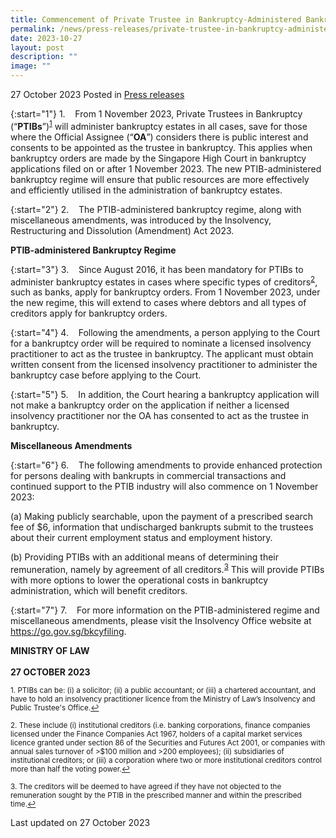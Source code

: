 ```yaml
---
title: Commencement of Private Trustee in Bankruptcy-Administered Bankruptcy Regime
permalink: /news/press-releases/private-trustee-in-bankruptcy-administered-bankruptcy-regime/
date: 2023-10-27
layout: post
description: ""
image: ""
---
```

27 October 2023 Posted in [Press releases](/news/press-releases)

{:start="1"}
1.&nbsp;&nbsp;&nbsp; From 1 November 2023, Private Trustees in Bankruptcy (“<b>PTIBs</b>”)<sup><a id="ref1" href="#fn1">1</a></sup> will administer bankruptcy estates in all cases, save for those where the Official Assignee (“<b>OA</b>”) considers there is public interest and consents to be appointed as the trustee in bankruptcy. This applies when bankruptcy orders are made by the Singapore High Court in bankruptcy applications filed&nbsp;on or after 1 November 2023. The new PTIB-administered bankruptcy regime will ensure that public resources are more effectively and efficiently utilised in the administration of bankruptcy estates.
    
{:start="2"}
2.&nbsp;&nbsp;&nbsp; The PTIB-administered bankruptcy regime, along with miscellaneous amendments, was introduced by the Insolvency, Restructuring and Dissolution (Amendment) Act 2023.

**PTIB-administered Bankruptcy Regime**

{:start="3"}
3.&nbsp;&nbsp;&nbsp; Since August 2016, it has been mandatory for PTIBs to administer bankruptcy estates in cases where specific types of creditors<sup><a id="ref2" href="#fn2">2</a></sup>, such as banks, apply for bankruptcy orders. From 1 November 2023, under the new regime, this will extend to cases where debtors and all types of creditors apply for bankruptcy orders.

{:start="4"}
4.&nbsp;&nbsp;&nbsp; Following the amendments, a person applying to the Court for a bankruptcy order will be required to nominate a licensed insolvency practitioner to act as the trustee in bankruptcy. The applicant must obtain written consent from the licensed insolvency practitioner to administer the bankruptcy case before applying to the Court.

{:start="5"}
5.&nbsp;&nbsp;&nbsp; In addition, the Court hearing a bankruptcy application will not make a bankruptcy order on the application if neither a licensed insolvency practitioner nor the OA has consented to act as the trustee in bankruptcy.

**Miscellaneous Amendments**
    
{:start="6"}
6.&nbsp;&nbsp;&nbsp; The following amendments to provide enhanced protection for persons dealing with bankrupts in commercial transactions and continued support to the PTIB industry will also commence on 1 November 2023:

(a) Making publicly searchable, upon the payment of a prescribed search fee of $6, information that undischarged bankrupts submit to the trustees about their current employment status and employment history.

(b) Providing PTIBs with an additional means of determining their remuneration, namely by agreement of all creditors.<sup><a id="ref3" href="#fn3">3</a></sup> This will provide PTIBs with more options to lower the operational costs in bankruptcy administration, which will benefit creditors.

{:start="7"}
7.&nbsp;&nbsp;&nbsp; For more information on the PTIB-administered regime and miscellaneous amendments, please visit the Insolvency Office website at <a target="new" href="https://go.gov.sg/bkcyfiling">https://go.gov.sg/bkcyfiling</a>.

**MINISTRY OF LAW**<br>
<br>**27 OCTOBER 2023**


<p><sup id="fn1">1. PTIBs can be: (i) a solicitor; (ii) a public accountant; or (iii) a chartered accountant, and have to hold an insolvency practitioner licence from the Ministry of Law’s Insolvency and Public Trustee's Office.<a href="#ref1" title="Jump back to footnote 1 in the text.">↩</a></sup></p>

<p><sup id="fn2">2. These include (i) institutional creditors (i.e. banking corporations, finance companies licensed under the Finance Companies Act 1967, holders of a capital market services licence granted under section 86 of the Securities and Futures Act 2001, or companies with annual sales turnover of &gt;$100 million and &gt;200 employees); (ii) subsidiaries of institutional creditors; or (iii) a corporation where two or more institutional creditors control more than half the voting power.<a href="#ref2" title="Jump back to footnote 2 in the text.">↩</a></sup></p>

<p><sup id="fn3">3. The creditors will be deemed to have agreed if they have not objected to the remuneration sought by the PTIB in the prescribed manner and within the prescribed time.<a href="#ref3" title="Jump back to footnote 3 in the text.">↩</a></sup></p>
 
<p class="right-side-updated">Last updated on 27 October 2023</p>